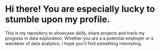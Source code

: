 # Hi there! You are especially lucky to stumble upon my profile.

This is my repository to showcase skills, share projects and track my progress in data exploration. Whether you are a a potential employer or a wanderer of data analytics, I hope you'll find something interesting.
